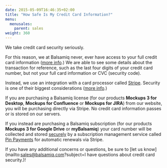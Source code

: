 ```yaml
---
date: 2015-05-09T16:46:35+02:00
title: "How Safe Is My Credit Card Information?"
menu:
  menusales:
    parent: sales
weight: 360
---
```


We take credit card security seriously.

For this reason, we at Balsamiq never, ever have access to your full credit card information ([more info](/sales/pos/).) We are able to see some details about the transaction for reference, such as the last four digits of your credit card number, but not your full card information or CVC (security code).

Instead, we use an integration with a card processor called [Stripe](https://stripe.com/). Security is one of their biggest considerations ([more info](https://stripe.com/help/security).)

If you are purchasing a Balsamiq license (for our products **Mockups 3 for Desktop**, **Mockups for Confluence** or **Mockups for JIRA**) from our website, you will be purchasing directly via Stripe. No credit card information passes or is stored on our servers.

If you instead are purchasing a Balsamiq subscription (for our products **Mockups 3 for Google Drive** or **myBalsamiq**) your card number will be collected and stored [securely](https://subs.pinpayments.com/info/faq) by a subscription management service called [Pin Payments](https://subs.pinpayments.com/) for automatic renewals via Stripe.

If you have any additional concerns or questions, be sure to [let us know](mailto:sales@balsamiq.com?subject=I have questions about credit card security.)!